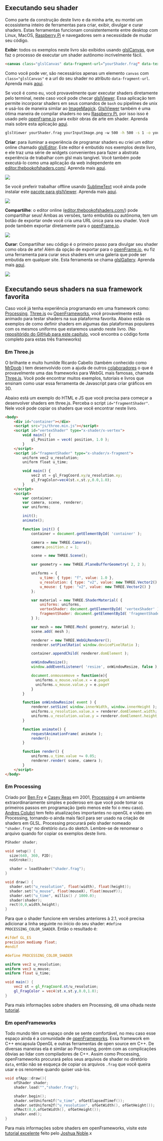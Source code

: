 ## Executando seu shader

Como parte da construção deste livro e da minha arte, eu montei um ecossistema inteiro de ferramentas para criar, exibir, divulgar e curar shaders. Estas ferramentas funcionam consistentemente entre desktop com Linux, MacOS, [Raspberry Pi](https://www.raspberrypi.org/) e navegadores sem a necessidade de mudar seu código.

**Exibir**: todos os exemplos neste livro são exibidos usando [glslCanvas](https://github.com/patriciogonzalezvivo/glslCanvas), que faz o processo de executar um shader autônomo incrivelmente fácil.

```html
<canvas class="glslCanvas" data-fragment-url=“yourShader.frag" data-textures=“yourInputImage.png” width="500" height="500"></canvas>
```

Como você pode ver, são necessários apenas um elemento `canvas` com `class="glslCanvas"` e a url do seu shader no atributo `data-fragment-url`. Aprenda mais [aqui](https://github.com/patriciogonzalezvivo/glslCanvas).

Se você é como eu, você provavelmente quer executar shaders diretamente pelo terminal, neste caso você pode checar [glslViewer](https://github.com/patriciogonzalezvivo/glslViewer). Essa aplicação tem permite incorporar shaders em seus comandos de `bash` ou pipelines de unix e usá-los de maneira similar ao [ImageMagick](http://www.imagemagick.org/script/index.php). [GlslViewer](https://github.com/patriciogonzalezvivo/glslViewer) também é uma ótima maneira de compilar shaders no seu [Raspberry Pi](https://www.raspberrypi.org/), por isso isso é usado pelo [openFrame.io](http://openframe.io/) para exibir obras de arte em shader. Aprenda mais sobre esta aplicação [aqui](https://github.com/patriciogonzalezvivo/glslViewer).

```bash
glslViewer yourShader.frag yourInputImage.png —w 500 -h 500 -s 1 -o yourOutputImage.png
```

**Criar**: para iluminar a experiência de programar shaders eu criei um editor online chamado [glslEditor](https://github.com/patriciogonzalezvivo/glslEditor). Este editor é embutido nos exemplos deste livro, e ele traz uma série de widgets convenientes para fazer a abstrata experiência de trabalhar com glsl mais tangível. Você também pode executá-lo como uma aplicação  da web independente em [editor.thebookofshaders.com/](http://editor.thebookofshaders.com/). Aprenda mais [aqui](https://github.com/patriciogonzalezvivo/glslEditor).

![](glslEditor-01.gif)

Se você preferir trabalhar offline usando [SublimeText](https://www.sublimetext.com/) você ainda pode instalar este [pacote para glslViewer](https://packagecontrol.io/packages/glslViewer). Aprenda mais [aqui](https://github.com/patriciogonzalezvivo/sublime-glslViewer).

![](glslViewer.gif)

**Compartilhe**: o editor online ([editor.thebookofshaders.com/](http://editor.thebookofshaders.com/)) pode compartilhar seus! Ambas as versões, tanto embutida ou autônoma, tem um botão de exportar onde você cria uma URL única para seu shader. Você pode também exportar diretamente para o [openFrame.io](http://openframe.io/).

![](glslEditor-00.gif)

**Curar**: Compartilhar seu código é o primeiro passo para divulgar seu shader como obra de arte! Além da opção de exportar para o [openFrame.io](http://openframe.io/), eu fiz uma ferramenta para curar seus shaders em uma galeria que pode ser embutida em qualquer site. Esta ferramenta se chama [glslGallery](https://github.com/patriciogonzalezvivo/glslGallery). Aprenda mais [aqui](https://github.com/patriciogonzalezvivo/glslGallery).

![](glslGallery.gif)

## Executando seus shaders na sua framework favorita

Caso você já tenha experiência programando em uma framework como: [Processing](https://processing.org/), [Three.js](http://threejs.org/) ou [OpenFrameworks](http://openframeworks.cc/), você provavelmente está animado para testar shaders na sua plataforma favorita. Abaixo estão os exemplos de como definir shaders em algumas das plataformas populares com os mesmos uniforms que estaremos usando neste livro. (No [repositórido do GitHub para este capítulo](https://github.com/patriciogonzalezvivo/thebookofshaders/tree/master/04), você encontra o código fonte completo para estas três frameworks)

### Em **Three.js**

O brilhante e muito humilde Ricardo Cabello (também conhecido como [MrDoob](https://twitter.com/mrdoob) ) tem desenvolvido com a ajuda de outros [colaboradores](https://github.com/mrdoob/three.js/graphs/contributors) o que é provavelmente uma das frameworks para WebGL mais famosas, chamada [Three.js](http://threejs.org/). Você pode encontrar muitos exemplos, tutoriais e livros que ensinam como usar essa ferramenta de Javascript para criar gráficos em 3D.

Abaixo está um exemplo do HTML e JS que você precisa para começar a desenvolver shaders em three.js. Perceba o script `id="fragmentShader"`. Nele você pode copiar os shaders que você encontrar neste livro.

```html
<body>
    <div id="container"></div>
    <script src="js/three.min.js"></script>
    <script id="vertexShader" type="x-shader/x-vertex">
        void main() {
            gl_Position = vec4( position, 1.0 );
        }
    </script>
    <script id="fragmentShader" type="x-shader/x-fragment">
        uniform vec2 u_resolution;
        uniform float u_time;

        void main() {
            vec2 st = gl_FragCoord.xy/u_resolution.xy;
            gl_FragColor=vec4(st.x,st.y,0.0,1.0);
        }
    </script>
    <script>
        var container;
        var camera, scene, renderer;
        var uniforms;

        init();
        animate();

        function init() {
            container = document.getElementById( 'container' );

            camera = new THREE.Camera();
            camera.position.z = 1;

            scene = new THREE.Scene();

            var geometry = new THREE.PlaneBufferGeometry( 2, 2 );

            uniforms = {
                u_time: { type: "f", value: 1.0 },
                u_resolution: { type: "v2", value: new THREE.Vector2() },
                u_mouse: { type: "v2", value: new THREE.Vector2() }
            };

            var material = new THREE.ShaderMaterial( {
                uniforms: uniforms,
                vertexShader: document.getElementById( 'vertexShader' ).textContent,
                fragmentShader: document.getElementById( 'fragmentShader' ).textContent
            } );

            var mesh = new THREE.Mesh( geometry, material );
            scene.add( mesh );

            renderer = new THREE.WebGLRenderer();
            renderer.setPixelRatio( window.devicePixelRatio );

            container.appendChild( renderer.domElement );

            onWindowResize();
            window.addEventListener( 'resize', onWindowResize, false );

            document.onmousemove = function(e){
              uniforms.u_mouse.value.x = e.pageX
              uniforms.u_mouse.value.y = e.pageY
            }
        }

        function onWindowResize( event ) {
            renderer.setSize( window.innerWidth, window.innerHeight );
            uniforms.u_resolution.value.x = renderer.domElement.width;
            uniforms.u_resolution.value.y = renderer.domElement.height;
        }

        function animate() {
            requestAnimationFrame( animate );
            render();
        }

        function render() {
            uniforms.u_time.value += 0.05;
            renderer.render( scene, camera );
        }
    </script>
</body>
```

### Em **Processing**

Criado por [Ben Fry](http://benfry.com/) e [Casey Reas](http://reas.com/) em 2001, [Processing](https://processing.org/) é um ambiente extraordinariamente simples e poderoso em que você pode tomar os primeiros passos em programação (pelo menos este foi o meu caso). [Andres Colubri](https://codeanticode.wordpress.com/) tem feito atualizações importantes no openGL e video em Processing, tornando-o ainda mais fácil para ser usado na criação de shaders em GLSL. Processing procurará pelo shader nomeado `"shader.frag"` no diretório `data` do sketch. Lembre-se de renomear o arquivo quando for copiar os exemplos deste livro.

```cpp
PShader shader;

void setup() {
  size(640, 360, P2D);
  noStroke();

  shader = loadShader("shader.frag");
}

void draw() {
  shader.set("u_resolution", float(width), float(height));
  shader.set("u_mouse", float(mouseX), float(mouseY));
  shader.set("u_time", millis() / 1000.0);
  shader(shader);
  rect(0,0,width,height);
}
```

Para que o shader funcione em versões anteriores à 2.1, você precisa adicionar a linha seguinte no início do seu shader: `#define PROCESSING_COLOR_SHADER`. Então o resultado é:

```glsl
#ifdef GL_ES
precision mediump float;
#endif

#define PROCESSING_COLOR_SHADER

uniform vec2 u_resolution;
uniform vec3 u_mouse;
uniform float u_time;

void main() {
    vec2 st = gl_FragCoord.st/u_resolution;
    gl_FragColor = vec4(st.x,st.y,0.0,1.0);
}
```

Para mais informações sobre shaders em Processing, dê uma olhada neste [tutorial](https://processing.org/tutorials/pshader/).

### Em **openFrameworks**

Todo mundo têm um espaço onde se sente comfortável, no meu caso esse espaço ainda é a comunidade de [openFrameworks](http://openframeworks.cc/). Essa framework em C++ encapsula OpenGL e outras ferramentas de open source em C++. De diversas maneiras ela é similar ao Processing, porém com as complicações óbvias ao lidar com compiladores de C++. Assim como Processing, openFrameworks procurará pelos seus arquivos de shader no diretório `data`, então não se esqueça de copiar  os arquivos `.frag` que você queira usar e os renomeie quando quiser usá-los.

```cpp
void ofApp::draw(){
    ofShader shader;
    shader.load("","shader.frag");

    shader.begin();
    shader.setUniform1f("u_time", ofGetElapsedTimef());
    shader.setUniform2f("u_resolution", ofGetWidth(), ofGetHeight());
    ofRect(0,0,ofGetWidth(), ofGetHeight());
    shader.end();
}
```

Para mais informações sobre shaders em openFrameworks, visite este [tutorial excelente](http://openframeworks.cc/ofBook/chapters/shaders.html) feito pelo [Joshua Noble](http://thefactoryfactory.com/).x
